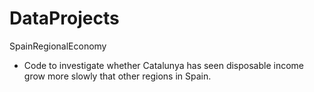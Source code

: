 # DataProjects

SpainRegionalEconomy
- Code to investigate whether Catalunya has seen disposable income grow more slowly that other regions in Spain.
